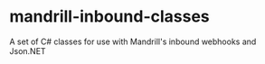 mandrill-inbound-classes
========================

A set of C# classes for use with Mandrill's inbound webhooks and Json.NET